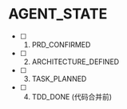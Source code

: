 # AGENT_STATE
- [ ] 1. PRD_CONFIRMED
- [ ] 2. ARCHITECTURE_DEFINED
- [ ] 3. TASK_PLANNED
- [ ] 4. TDD_DONE (代码合并前)

